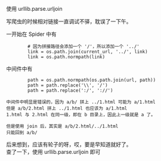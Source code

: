 使用  urllib.parse.urljoin 


写爬虫的时候相对链接一直调试不驿，耽误了一下午。


一开始在 Spider 中有

            # 因为拼接路径会添加一个 '/'，所以添加一个 '../'
            link = os.path.join(current_url, '../', link)
            link = os.path.normpath(link)
中间件中有


            path = os.path.normpath(os.path.join(url, path))
            path = path.replace('\\', '/')
            path = path.replace(':/', '://')
            
    中间件中明显是错误的，因为 a/b/ 拼上 ../1.html 可能为 a/1.html 
    但是 a/b/2.html 拼上 ../1.html 也应该为 a/1.html 
    1.html 与 2.html 在同一级，即在 b 目录上，因此上一级就是 a 了。
    
    但是使用 join 后，其实是 a/b/2.html/../1.html
    只能回到 a/b/ 
    
后来想到，应该有轮子的呀，哎，要是早知道就好了。  
查了一下，使用 urllib.parse.urljoin 即可